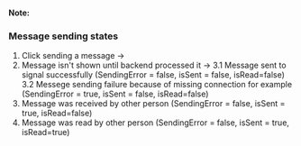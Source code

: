 #### Note:

### Message sending states

1. Click sending a message ->
2. Message isn't shown until backend processed it ->
   3.1 Message sent to signal successfully (SendingError = false, isSent = false, isRead=false)
   3.2 Messege sending failure because of missing connection for example (SendingError = true, isSent = false, isRead=false)
3. Message was received by other person (SendingError = false, isSent = true, isRead=false)
4. Message was read by other person (SendingError = false, isSent = true, isRead=true)
